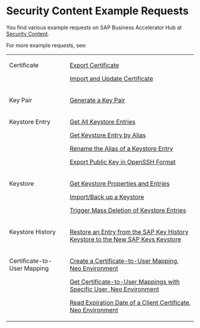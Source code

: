 <!-- loioacb89ef4d0044f74b2d82efa97aa6f8d -->

# Security Content Example Requests



You find various example requests on SAP Business Accelerator Hub at [Security Content](https://api.sap.com/api/SecurityContent).

For more example requests, see:


<table>
<tr>
<td valign="top">

Certificate



</td>
<td valign="top">

[Export Certificate](export-certificate-1133cca.md)

[Import and Update Certificate](import-and-update-certificate-be3a0b9.md)



</td>
</tr>
<tr>
<td valign="top">

Key Pair



</td>
<td valign="top">

[Generate a Key Pair](generate-a-key-pair-4d3dd24.md) 



</td>
</tr>
<tr>
<td valign="top">

Keystore Entry



</td>
<td valign="top">

[Get All Keystore Entries](get-all-keystore-entries-2b67349.md)

[Get Keystore Entry by Alias](get-keystore-entry-by-alias-e4526db.md)

[Rename the Alias of a Keystore Entry](rename-the-alias-of-a-keystore-entry-4024577.md)

[Export Public Key in OpenSSH Format](export-public-key-in-openssh-format-dbf276e.md)



</td>
</tr>
<tr>
<td valign="top">

Keystore



</td>
<td valign="top">

[Get Keystore Properties and Entries](get-keystore-properties-and-entries-bad4cc5.md)

[Import/Back up a Keystore](import-back-up-a-keystore-bcff852.md)

[Trigger Mass Deletion of Keystore Entries](trigger-mass-deletion-of-keystore-entries-bee2744.md)



</td>
</tr>
<tr>
<td valign="top">

Keystore History



</td>
<td valign="top">

[Restore an Entry from the SAP Key History Keystore to the New SAP Keys Keystore](restore-an-entry-from-the-sap-key-history-keystore-to-the-new-sap-keys-keystore-a0bd675.md) 



</td>
</tr>
<tr>
<td valign="top">

Certificate-to-User Mapping



</td>
<td valign="top">

[Create a Certificate-to-User Mapping, Neo Environment](create-a-certificate-to-user-mapping-neo-environment-4b99156.md)

[Get Certificate-to-User Mappings with Specific User, Neo Environment](get-certificate-to-user-mappings-with-specific-user-neo-environment-14c77c9.md)

[Read Expiration Date of a Client Certificate, Neo Environment](read-expiration-date-of-a-client-certificate-neo-environment-9437957.md)



</td>
</tr>
</table>

